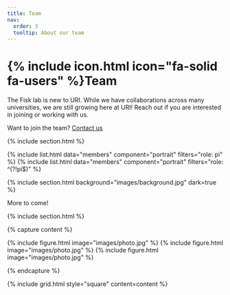 ```yaml
---
title: Team
nav:
  order: 3
  tooltip: About our team
---
```


# {% include icon.html icon="fa-solid fa-users" %}Team

The Fisk lab is new to URI. While we have collaborations across many universities, we are still growing here at URI! Reach out if you are interested in joining or working with us.

Want to join the team? [Contact us](https://fisklab.github.io/contact/)

{% include section.html %}

{% include list.html data="members" component="portrait" filters="role: pi" %}
{% include list.html data="members" component="portrait" filters="role: ^(?!pi$)" %}

{% include section.html background="images/background.jpg" dark=true %}

More to come!

{% include section.html %}

{% capture content %}

{% include figure.html image="images/photo.jpg" %}
{% include figure.html image="images/photo.jpg" %}
{% include figure.html image="images/photo.jpg" %}

{% endcapture %}

{% include grid.html style="square" content=content %}
